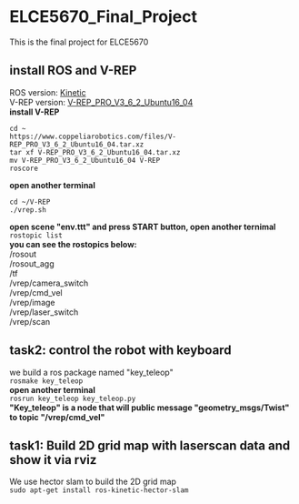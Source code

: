 # ELCE5670_Final_Project
This is the final project for ELCE5670
## install ROS and V-REP
ROS version: [Kinetic](http://wiki.ros.org/kinetic/Installation/Ubuntu)  
V-REP version: [V-REP_PRO_V3_6_2_Ubuntu16_04](https://www.coppeliarobotics.com/files/V-REP_PRO_V3_6_2_Ubuntu16_04.tar.xz)  
**install V-REP**
```
cd ~  
https://www.coppeliarobotics.com/files/V-REP_PRO_V3_6_2_Ubuntu16_04.tar.xz  
tar xf V-REP_PRO_V3_6_2_Ubuntu16_04.tar.xz  
mv V-REP_PRO_V3_6_2_Ubuntu16_04 V-REP  
roscore
```  
**open another terminal**
```
cd ~/V-REP  
./vrep.sh  
```
**open scene "env.ttt" and press START button, open another ternimal**
`rostopic list`  
**you can see the rostopics below:**  
/rosout  
/rosout_agg  
/tf  
/vrep/camera_switch  
/vrep/cmd_vel  
/vrep/image  
/vrep/laser_switch  
/vrep/scan
## task2: control the robot with keyboard
we build a ros package named "key_teleop"  
`rosmake key_teleop`  
**open another terminal**  
`rosrun key_teleop key_teleop.py`  
**"Key_teleop" is a node that will public message "geometry_msgs/Twist" to topic "/vrep/cmd_vel"**
## task1: Build 2D grid map with laserscan data and show it via rviz
We use hector slam to build the 2D grid map  
`sudo apt-get install ros-kinetic-hector-slam`  

